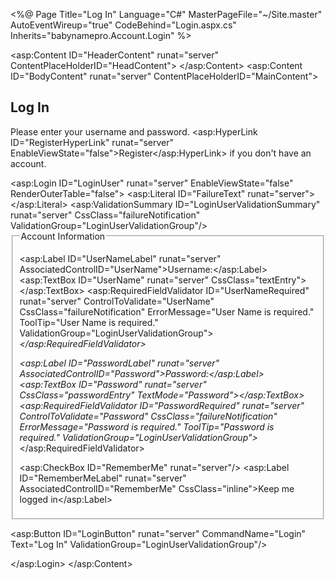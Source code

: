 <%@ Page Title="Log In" Language="C#" MasterPageFile="~/Site.master" AutoEventWireup="true"
    CodeBehind="Login.aspx.cs" Inherits="babynamepro.Account.Login" %>

<asp:Content ID="HeaderContent" runat="server" ContentPlaceHolderID="HeadContent">
</asp:Content>
<asp:Content ID="BodyContent" runat="server" ContentPlaceHolderID="MainContent">
    <h2>
        Log In
    </h2>
    <p>
        Please enter your username and password.
        <asp:HyperLink ID="RegisterHyperLink" runat="server" EnableViewState="false">Register</asp:HyperLink> if you don't have an account.
    </p>
    <asp:Login ID="LoginUser" runat="server" EnableViewState="false" RenderOuterTable="false">
        <LayoutTemplate>
            <span class="failureNotification">
                <asp:Literal ID="FailureText" runat="server"></asp:Literal>
            </span>
            <asp:ValidationSummary ID="LoginUserValidationSummary" runat="server" CssClass="failureNotification" 
                 ValidationGroup="LoginUserValidationGroup"/>
            <div class="accountInfo">
                <fieldset class="login">
                    <legend>Account Information</legend>
                    <p>
                        <asp:Label ID="UserNameLabel" runat="server" AssociatedControlID="UserName">Username:</asp:Label>
                        <asp:TextBox ID="UserName" runat="server" CssClass="textEntry"></asp:TextBox>
                        <asp:RequiredFieldValidator ID="UserNameRequired" runat="server" ControlToValidate="UserName" 
                             CssClass="failureNotification" ErrorMessage="User Name is required." ToolTip="User Name is required." 
                             ValidationGroup="LoginUserValidationGroup">*</asp:RequiredFieldValidator>
                    </p>
                    <p>
                        <asp:Label ID="PasswordLabel" runat="server" AssociatedControlID="Password">Password:</asp:Label>
                        <asp:TextBox ID="Password" runat="server" CssClass="passwordEntry" TextMode="Password"></asp:TextBox>
                        <asp:RequiredFieldValidator ID="PasswordRequired" runat="server" ControlToValidate="Password" 
                             CssClass="failureNotification" ErrorMessage="Password is required." ToolTip="Password is required." 
                             ValidationGroup="LoginUserValidationGroup">*</asp:RequiredFieldValidator>
                    </p>
                    <p>
                        <asp:CheckBox ID="RememberMe" runat="server"/>
                        <asp:Label ID="RememberMeLabel" runat="server" AssociatedControlID="RememberMe" CssClass="inline">Keep me logged in</asp:Label>
                    </p>
                </fieldset>
                <p class="submitButton">
                    <asp:Button ID="LoginButton" runat="server" CommandName="Login" Text="Log In" ValidationGroup="LoginUserValidationGroup"/>
                </p>
            </div>
        </LayoutTemplate>
    </asp:Login>
</asp:Content>
